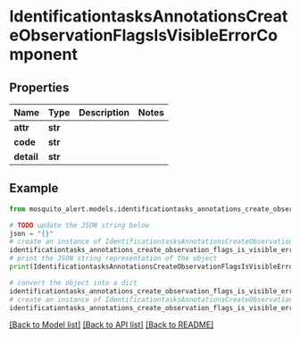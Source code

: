 # IdentificationtasksAnnotationsCreateObservationFlagsIsVisibleErrorComponent


## Properties

Name | Type | Description | Notes
------------ | ------------- | ------------- | -------------
**attr** | **str** |  | 
**code** | **str** |  | 
**detail** | **str** |  | 

## Example

```python
from mosquito_alert.models.identificationtasks_annotations_create_observation_flags_is_visible_error_component import IdentificationtasksAnnotationsCreateObservationFlagsIsVisibleErrorComponent

# TODO update the JSON string below
json = "{}"
# create an instance of IdentificationtasksAnnotationsCreateObservationFlagsIsVisibleErrorComponent from a JSON string
identificationtasks_annotations_create_observation_flags_is_visible_error_component_instance = IdentificationtasksAnnotationsCreateObservationFlagsIsVisibleErrorComponent.from_json(json)
# print the JSON string representation of the object
print(IdentificationtasksAnnotationsCreateObservationFlagsIsVisibleErrorComponent.to_json())

# convert the object into a dict
identificationtasks_annotations_create_observation_flags_is_visible_error_component_dict = identificationtasks_annotations_create_observation_flags_is_visible_error_component_instance.to_dict()
# create an instance of IdentificationtasksAnnotationsCreateObservationFlagsIsVisibleErrorComponent from a dict
identificationtasks_annotations_create_observation_flags_is_visible_error_component_from_dict = IdentificationtasksAnnotationsCreateObservationFlagsIsVisibleErrorComponent.from_dict(identificationtasks_annotations_create_observation_flags_is_visible_error_component_dict)
```
[[Back to Model list]](../README.md#documentation-for-models) [[Back to API list]](../README.md#documentation-for-api-endpoints) [[Back to README]](../README.md)


